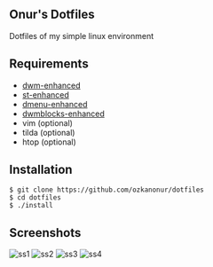Onur's Dotfiles
--------------------
Dotfiles of my simple linux environment


Requirements
--------------------
- [dwm-enhanced](https://github.com/ozkanonur/dwm-enhanced)
- [st-enhanced](https://github.com/ozkanonur/st-enhanced)
- [dmenu-enhanced](https://github.com/ozkanonur/dmenu-enhanced)
- [dwmblocks-enhanced](https://github.com/ozkanonur/dwmblocks-enhanced)
- vim   (optional)
- tilda (optional)
- htop  (optional)


Installation
--------------------
```console
$ git clone https://github.com/ozkanonur/dotfiles
$ cd dotfiles
$ ./install
```


Screenshots
--------------------
![ss1](https://user-images.githubusercontent.com/39852038/116628545-07529180-a958-11eb-9641-01fc867fb45d.png)
![ss2](https://user-images.githubusercontent.com/39852038/116628548-0883be80-a958-11eb-805c-b9885eb3605d.png)
![ss3](https://user-images.githubusercontent.com/39852038/116628550-091c5500-a958-11eb-8d69-f10074cf60c0.png)
![ss4](https://user-images.githubusercontent.com/39852038/116675771-dc475c80-a9ae-11eb-9b89-12b3f7bb1d0c.png)
